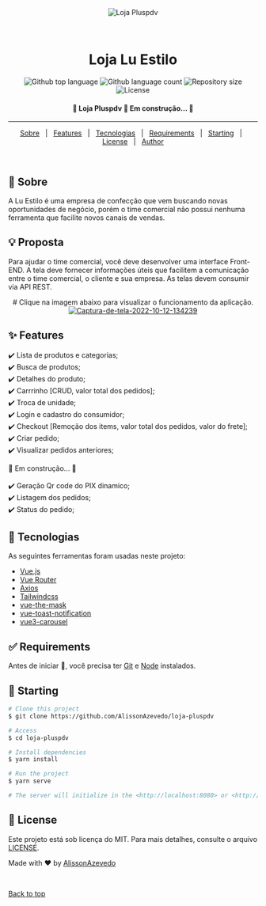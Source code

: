 <div align="center" id="top"> 
  <img src="https://i.ibb.co/rp4vhKS/Plus-PDV-logo.png" alt="Loja Pluspdv" />

  &#xa0;

  <!-- <a href="https://lojapluspdv.netlify.app">Demo</a> -->
</div>

<h1 align="center">Loja Lu Estilo</h1>

<p align="center">
  <img alt="Github top language" src="https://img.shields.io/github/languages/top/AlissonAzevedo/loja-pluspdv?color=56BEB8">

  <img alt="Github language count" src="https://img.shields.io/github/languages/count/AlissonAzevedo/loja-pluspdv?color=56BEB8">

  <img alt="Repository size" src="https://img.shields.io/github/repo-size/AlissonAzevedo/loja-pluspdv?color=56BEB8">

  <img alt="License" src="https://img.shields.io/github/license/AlissonAzevedo/loja-pluspdv?color=56BEB8">

  <!-- <img alt="Github issues" src="https://img.shields.io/github/issues/AlissonAzevedo/loja-pluspdv?color=56BEB8" /> -->

  <!-- <img alt="Github forks" src="https://img.shields.io/github/forks/AlissonAzevedo/loja-pluspdv?color=56BEB8" /> -->

  <!-- <img alt="Github stars" src="https://img.shields.io/github/stars/AlissonAzevedo/loja-pluspdv?color=56BEB8" /> -->
</p>

<!-- Status -->

<h4 align="center"> 
	🚧  Loja Pluspdv 🚀 Em construção...  🚧
</h4> 

<hr>

<p align="center">
  <a href="#dart-sobre">Sobre</a> &#xa0; | &#xa0; 
  <a href="#sparkles-features">Features</a> &#xa0; | &#xa0;
  <a href="#rocket-tecnologias">Tecnologias</a> &#xa0; | &#xa0;
  <a href="#white_check_mark-requirements">Requirements</a> &#xa0; | &#xa0;
  <a href="#checkered_flag-starting">Starting</a> &#xa0; | &#xa0;
  <a href="#memo-license">License</a> &#xa0; | &#xa0;
  <a href="https://github.com/AlissonAzevedo" target="_blank">Author</a>
</p>

<br>

## :dart: Sobre ##

A Lu Estilo é uma empresa de confecção que vem buscando novas oportunidades
de negócio, porém o time comercial não possui nenhuma ferramenta que facilite
novos canais de vendas.
## :bulb: Proposta ##
Para ajudar o time comercial, você deve desenvolver uma interface Front-END. A tela deve fornecer informações úteis que
facilitem a comunicação entre o time comercial, o cliente e sua empresa.
As telas devem consumir via API REST.
<br>

<p align="center">
	# Clique na imagem abaixo para visualizar o funcionamento da aplicação.
	<a href="[https://imgbb.com/](https://www.youtube-nocookie.com/embed/e4L1W0xblWQ)"><img src="https://i.ibb.co/b5BZXkC/Captura-de-tela-2022-10-12-134239.png" alt="Captura-de-tela-2022-10-12-134239" border="0"></a>
<br>

## :sparkles: Features ##

:heavy_check_mark: Lista de produtos e categorias;\
:heavy_check_mark: Busca de produtos;\
:heavy_check_mark: Detalhes do produto;\
:heavy_check_mark: Carrrinho [CRUD, valor total dos pedidos];\
:heavy_check_mark: Troca de unidade;\
:heavy_check_mark: Login e cadastro do consumidor;\
:heavy_check_mark: Checkout [Remoção dos items, valor total dos pedidos, valor do frete];\
:heavy_check_mark: Criar pedido;\
:heavy_check_mark: Visualizar pedidos anteriores;

🚧 Em construção...  🚧
<br>
<br>
:heavy_check_mark: Geração Qr code do PIX dinamico;\
:heavy_check_mark: Listagem dos pedidos;\
:heavy_check_mark: Status do pedido;

## :rocket: Tecnologias ##

As seguintes ferramentas foram usadas neste projeto:

- [Vue.js](https://vuejs.org/)
- [Vue Router](https://router.vuejs.org/)
- [Axios](https://axios-http.com/)
- [Tailwindcss](https://tailwindcss.com/)
- [vue-the-mask](https://vuejs-tips.github.io/vue-the-mask/)
- [vue-toast-notification](https://ankurk91.github.io/vue-toast-notification/)
- [vue3-carousel](https://ismail9k.github.io/vue3-carousel/)

## :white_check_mark: Requirements ##

Antes de iniciar  :checkered_flag:, você precisa ter [Git](https://git-scm.com) e [Node](https://nodejs.org/en/) instalados.

## :checkered_flag: Starting ##

```bash
# Clone this project
$ git clone https://github.com/AlissonAzevedo/loja-pluspdv

# Access
$ cd loja-pluspdv

# Install dependencies
$ yarn install

# Run the project
$ yarn serve

# The server will initialize in the <http://localhost:8080> or <http://127.0.0.1:8080>
```

## :memo: License ##

Este projeto está sob licença do MIT. Para mais detalhes, consulte o arquivo [LICENSE](LICENSE.md).


Made with :heart: by <a href="https://github.com/AlissonAzevedo" target="_blank">AlissonAzevedo</a>

&#xa0;

<a href="#top">Back to top</a>
